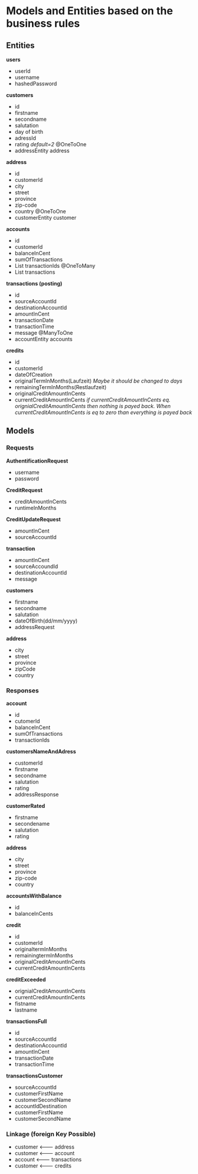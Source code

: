 # Models and Entities based on the business rules

## Entities

**users**
* userId
* username
* hashedPassword

**customers** 
* id
* firstname
* secondname
* salutation
* day of birth
* adressId
* rating *default=2*
@OneToOne
* addressEntity address

**address**
* id
* customerId
* city
* street
* province
* zip-code
* country
@OneToOne
* customerEntity customer

**accounts**
* id
* customerId
* balanceInCent
* sumOfTransactions
* List<String> transactionIds
@OneToMany
* List<TransactionsEntity> transactions

**transactions (posting)**
* id
* sourceAccountId
* destinationAccountId
* amountInCent
* transactionDate
* transactionTime
* message
@ManyToOne
* accountEntity accounts

**credits**
* id
* customerId
* dateOfCreation
* originalTermInMonths(Laufzeit) *Maybe it should be changed to days*
* remainingTermInMonths(Restlaufzeit)
* originalCreditAmountInCents
* currentCreditAmountInCents *if currentCreditAmountInCents eq. orignialCreditAmountInCents then nothing is payed back. When currentCreditAmountInCents is eq to zero than everything is payed back*


## Models 
### Requests

**AuthentificationRequest**
* username
* password

**CreditRequest**
* creditAmountInCents
* runtimeInMonths

**CreditUpdateRequest**
* amountInCent
* sourceAccountId


**transaction**
* amountInCent
* sourceAccoundId
* destinationAccountId
* message

**customers**
* firstname
* secondname
* salutation
* dateOfBirth(dd/mm/yyyy)
* addressRequest

**address**
* city 
* street
* province
* zipCode
* country


### Responses

**account**
* id
* cutomerId
* balanceInCent
* sumOfTransactions
* transactionIds


**customersNameAndAdress**
* customerId
* firstname
* secondname
* salutation
* rating
* addressResponse

**customerRated**
* firstname
* secondename
* salutation
* rating

**address**
* city
* street
* province
* zip-code
* country

**accountsWithBalance**
* id
* balanceInCents

**credit**
* id
* customerId
* originaltermInMonths
* remainingtermInMonths
* originalCreditAmountInCents
* currentCreditAmountInCents

**creditExceeded**
* orignialCreditAmountInCents
* currentCreditAmountInCents
* fistname
* lastname

**transactionsFull**
* id
* sourceAccountId
* destinationAccountId
* amountInCent
* transactionDate
* transactionTime

**transactionsCustomer**
* sourceAccountId
* customerFirstName
* customerSecondName
* accountIdDestination
* customerFirstName
* customerSecondName

### Linkage (foreign Key Possible)

* customer  <---  address 
* customer  <---  account
* account   <--- transactions
* customer  <---  credits

